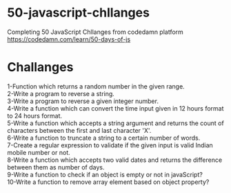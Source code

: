 # 50-javascript-chllanges
Completing 50 JavaScript Chllanges from codedamn platform
https://codedamn.com/learn/50-days-of-js
# Challanges
1-Function which returns a random number in the given range.<br/>
2-Write a program to reverse a string.<br/>
3-Write a program to reverse a given integer number.<br/>
4-Write a function which can convert the time input given in 12 hours format to 24 hours format.<br/>
5-Write a function which accepts a string argument and returns the count of characters between the first and last character 'X'.<br/>
6-Write a function to truncate a string to a certain number of words.<br/>
7-Create a regular expression to validate if the given input is valid Indian mobile number or not.<br/>
8-Write a function which accepts two valid dates and returns the difference between them as number of days.<br/>
9-Write a function to check if an object is empty or not in javaScript?<br/>
10-Write a function to remove array element based on object property?<br/>
